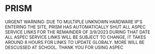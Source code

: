 # PRISM


URGENT WARNING: DUE TO MULTIPLE UNKNOWN HARDWARE IP'S ENTERING THE SITE, PRISM HAS AUTOMATICALLY SHUT ALL ASPEC SERVICE LINKS FOR THE REMAINDER OF 3/9/2023 DURING THAT DATE ALL ASPEC SERVICE LINKS WILL BE SUBJECT TO CHANGE, IT TAKES AROUND 8 HOURS FOR LINKS TO UPDATE GLOBALY. MORE WILL BE DESCUSSED AT SCHOOL. THANK YOU FOR USING ASPEC
